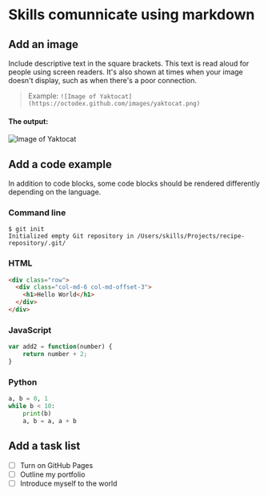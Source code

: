 # Skills comunnicate using markdown


## Add an image

Include descriptive text in the square brackets. This text is read aloud for people using screen readers. It's also shown at times when your image doesn't display, such as when there's a poor connection.

> Example:  `![Image of Yaktocat](https://octodex.github.com/images/yaktocat.png)`

#### The output:

![Image of Yaktocat](https://octodex.github.com/images/yaktocat.png)


## Add a code example

In addition to code blocks, some code blocks should be rendered differently depending on the language.

### Command line

```
$ git init
Initialized empty Git repository in /Users/skills/Projects/recipe-repository/.git/
```

### HTML

``` HTML
<div class="row">
  <div class="col-md-6 col-md-offset-3">
    <h1>Hello World</h1>
  </div>
</div>
```

### JavaScript

``` js
var add2 = function(number) {
	return number + 2;
}
```

### Python

```python
a, b = 0, 1
while b < 10:
    print(b)
    a, b = a, a + b
```

## Add a task list

- [ ] Turn on GitHub Pages
- [ ] Outline my portfolio
- [ ] Introduce myself to the world
